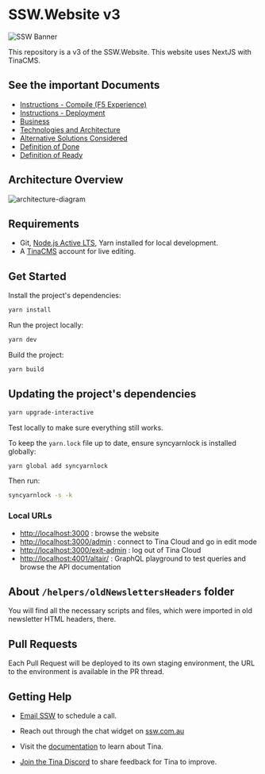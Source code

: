 # SSW.Website v3

![SSW Banner](https://user-images.githubusercontent.com/17246482/213943898-d3d7268c-0636-4469-ad47-4052302cf567.png)

This repository is a v3 of the SSW.Website. This website uses NextJS with TinaCMS.

## See the important Documents

- [Instructions - Compile (F5 Experience)](<https://github.com/SSWConsulting/SSW.Website-v3/wiki/Instructions---Compile-(F5-Experience)>)
- [Instructions - Deployment](https://github.com/SSWConsulting/SSW.Website-v3/wiki/Instructions---Deployment)
- [Business](https://github.com/SSWConsulting/SSW.Website-v3/wiki/Business)
- [Technologies and Architecture](https://github.com/SSWConsulting/SSW.Website-v3/wiki/Technologies-and-Architecture)
- [Alternative Solutions Considered](https://github.com/SSWConsulting/SSW.Website-v3/wiki/Alternative-Solutions-Considered)
- [Definition of Done](https://github.com/SSWConsulting/SSW.Website-v3/wiki/Definition-of-Done)
- [Definition of Ready](https://github.com/SSWConsulting/SSW.Website-v3/wiki/Definition-of-Ready)

## Architecture Overview

![architecture-diagram](https://user-images.githubusercontent.com/17246482/213947700-2ab46353-5e1b-4e65-9681-9fddf69fdda0.png)

## Requirements

- Git, [Node.js Active LTS](https://nodejs.org/en/about/releases/), Yarn installed for local development.
- A [TinaCMS](https://app.tina.io) account for live editing.

## Get Started

Install the project's dependencies:

```bash
yarn install
```

Run the project locally:

```bash
yarn dev
```

Build the project:

```bash
yarn build
```

## Updating the project's dependencies

```bash
yarn upgrade-interactive
```

Test locally to make sure everything still works.

To keep the `yarn.lock` file up to date, ensure syncyarnlock is installed globally:

```bash
yarn global add syncyarnlock
```

Then run:

```bash
syncyarnlock -s -k
```

### Local URLs

- <http://localhost:3000> : browse the website
- <http://localhost:3000/admin> : connect to Tina Cloud and go in edit mode
- <http://localhost:3000/exit-admin> : log out of Tina Cloud
- <http://localhost:4001/altair/> : GraphQL playground to test queries and browse the API documentation

## About `/helpers/oldNewslettersHeaders` folder

You will find all the necessary scripts and files, which were imported in old newsletter HTML headers, there.

## Pull Requests

Each Pull Request will be deployed to its own staging environment, the URL to the environment is available in the PR thread.

## Getting Help

- [Email SSW](mailto:info@ssw.com.au) to schedule a call.
- Reach out through the chat widget on [ssw.com.au](https://ssw.com.au)

- Visit the [documentation](https://tina.io/docs/) to learn about Tina.
- [Join the Tina Discord](https://discord.gg/zumN63Ybpf) to share feedback for Tina to improve.
